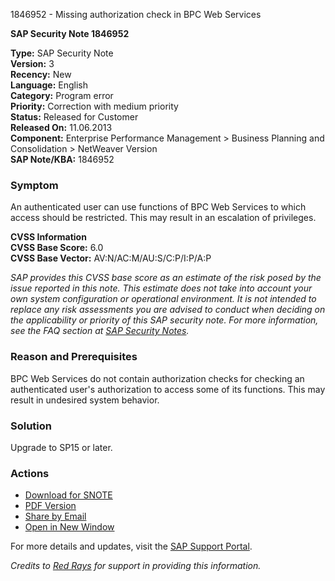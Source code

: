 1846952 - Missing authorization check in BPC Web Services

**SAP Security Note 1846952**

**Type:** SAP Security Note  
**Version:** 3  
**Recency:** New  
**Language:** English  
**Category:** Program error  
**Priority:** Correction with medium priority  
**Status:** Released for Customer  
**Released On:** 11.06.2013  
**Component:** Enterprise Performance Management > Business Planning and Consolidation > NetWeaver Version  
**SAP Note/KBA:** 1846952

### Symptom
An authenticated user can use functions of BPC Web Services to which access should be restricted. This may result in an escalation of privileges.

**CVSS Information**  
**CVSS Base Score:** 6.0  
**CVSS Base Vector:** AV:N/AC:M/AU:S/C:P/I:P/A:P

*SAP provides this CVSS base score as an estimate of the risk posed by the issue reported in this note. This estimate does not take into account your own system configuration or operational environment. It is not intended to replace any risk assessments you are advised to conduct when deciding on the applicability or priority of this SAP security note. For more information, see the FAQ section at [SAP Security Notes](https://service.sap.com/securitynotes/).*

### Reason and Prerequisites
BPC Web Services do not contain authorization checks for checking an authenticated user's authorization to access some of its functions. This may result in undesired system behavior.

### Solution
Upgrade to SP15 or later.

### Actions
- [Download for SNOTE](https://notesdownloads.sap.com/note/0040000017821792017)
- [PDF Version](https://userapps.support.sap.com/sap/support/sfm/notes/print/0001846952?language=en-US&token=93A323EF6358999B5E09A23088B0A437)
- [Share by Email](https://me.sap.com/)  
- [Open in New Window](https://me.sap.com/)

For more details and updates, visit the [SAP Support Portal](https://me.sap.com/).

*Credits to [Red Rays](https://redrays.io) for support in providing this information.*